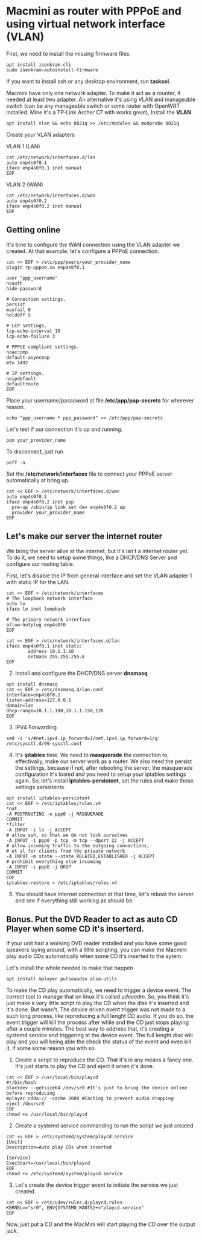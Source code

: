 # Macmini as router with PPPoE and using virtual network interface (VLAN)

First, we need to install the missing firmware files.

```
apt install isenkram-cli
sudo isenkram-autoinstall-firmware
```
If you want to install ssh or any desktop environment, run **tasksel**.

Macmini have only one network adapter. To make it act as a rounter, it needed at least two adapter. An alternative it's using VLAN and manageable switch (can be any manageable switch or some router with OpenWRT installed. Mine it's a TP-Link Archer C7 with works great), Install the **VLAN**
```
apt install vlan && echo 8021q >> /etc/modules && modprobe 8021q
```

Create your VLAN adapters

VLAN 1 (LAN)
```
cat /etc/network/interfaces.d/lan 
auto enp4s0f0.1
iface enp4s0f0.1 inet manual
EOF
```
VLAN 2 (WAN)
```
cat /etc/network/interfaces.d/wan 
auto enp4s0f0.2
iface enp4s0f0.2 inet manual
EOF
```
## Getting online

It's time to configure the WAN connection using the VLAN adapter we created. At that example, let's configure a PPPoE connection.

```
cat << EOF > /etc/ppp/peers/your_provider_name
plugin rp-pppoe.so enp4s0f0.1

user "ppp_username"
noauth
hide-password

# Connection settings.
persist
maxfail 0
holdoff 5

# LCP settings.
lcp-echo-interval 10
lcp-echo-failure 3

# PPPoE compliant settings.
noaccomp
default-asyncmap
mtu 1492

# IP settings.
noipdefault
defaultroute
EOF
```
Place your username/passoword at file **/etc/ppp/pap-secrets** for wherever reason.
```
echo "ppp_username * ppp_password" >> /etc/ppp/pap-secrets
```
Let's test if our connection it's up and running.
```
pon your_provider_name
```
To disconnect, just run 
```
poff -a
```
Set the **/etc/network/interfaces** file to connect your PPPoE server automatically at bring up.
```
cat << EOF > /etc/network/interfaces.d/wan
auto enp4s0f0.2
iface enp4s0f0.2 inet ppp
  pre-up /sbin/ip link set dev enp4s0f0.2 up
  provider your_provider_name
EOF
```

## Let's make our server the internet router

We bring the server alive at the internet, but it's isn't a internet router yet. To do it, we need to setup some things, like a DHCP/DNS Server and configure our routing table.

First, let's disable the IP from general interface and set the VLAN adapter 1 with static IP for the LAN.

```
cat << EOF > /etc/network/interfaces
# The loopback network interface
auto lo
iface lo inet loopback

# The primary network interface
allow-hotplug enp4s0f0
EOF
```

```
cat << EOF > /etc/network/interfaces.d/lan
iface enp4s0f0.1 inet static
        address 10.1.1.10
        netmask 255.255.255.0
EOF
```
2. Install and configure the DHCP/DNS server **dnsmasq**
```
apt install dnsmasq
cat << EOF > /etc/dnsmasq.d/lan.conf
interface=enp4s0f0.1
listen-address=127.0.0.1
domain=lan
dhcp-range=10.1.1.100,10.1.1.150,12h
EOF
```
3. IPV4 Forwarding
```
sed -i 's/#net.ipv4.ip_forward=1/net.ipv4.ip_forward=1/g' /etc/sysctl.d/99-sysctl.conf 
```
4. It's **iptables** time. We need to **masquerade** the connection to, effectivally, make our server work as a router. We also need the persist the settings, because if not, after rebooting the server, the masquerade configuration it's losted and you need to setup your iptables settings again. So, let's install **iptables-persistent**, set the rules and make those settings persistents.
```
apt install iptables-persistent
cat << EOF > /etc/iptables/rules.v4
*nat
-A POSTROUTING -o ppp0 -j MASQUERADE
COMMIT
*filter
-A INPUT -i lo -j ACCEPT
# allow ssh, so that we do not lock ourselves
-A INPUT -i ppp0 -p tcp -m tcp --dport 22 -j ACCEPT
# allow incoming traffic to the outgoing connections,
# et al for clients from the private network
-A INPUT -m state --state RELATED,ESTABLISHED -j ACCEPT
# prohibit everything else incoming 
-A INPUT -i ppp0 -j DROP
COMMIT
EOF
iptables-restore < /etc/iptables/rules.v4
```
5. You should have internet connection at that time, let's reboot the server and see if everything still working as should be.

## Bonus. Put the DVD Reader to act as auto CD Player when some CD it's inserterd.

If your unit had a working DVD reader installed and you have some good speakers laying around, with a little scripting, you can make the Macmini play audio CDs automatically when some CD it's inserted to the sytem.

Let's install the whole needed to make that happen
```
apt install mplayer pulseaudio alsa-utils
```
To make the CD play automatically, we need to trigger a device event. The correct tool to manage that on linux it's called *udevadm*. So, you think it's just make a very little script to play the CD when the disk it's inserted and it's done. But wasn't. The device driven event trigger was not made to a such long process, like reproducing a full lenght CD audio. If you do so, the event trigger will kill the process after while and the CD just stops playing after a couple minutes. The best way to address that, it's creating a systemd service and triggering at the device event. The full lenght disc will play and you will being able the check the status of the event and even kill it, if some some reason you with so.


1. Create a script to reproduce the CD. That it's in any means a fancy one. It's just starts to play the CD and eject it when it's done.
```
cat << EOF > /usr/local/bin/playcd
#!/bin/bash
blockdev --getsize64 /dev/sr0 #It's just to bring the device online before reproducing
mplayer cdda:// -cache 2000 #Caching to prevent audio dropping
eject /dev/sr0
EOF
chmod +x /usr/local/bin/playcd
```
2. Create a systemd service commanding to run the script we just created
```
cat << EOF > /etc/systemd/system/playcd.service
[Unit]
Description=Auto play CDs when inserted

[Service]
ExecStart=/usr/local/bin/playcd
EOF
chmod +x /etc/systemd/system/playcd.service
```

3. Let's create the device trigger event to initiate the service we just created.
```
cat << EOF > /etc/udev/rules.d/playcd.rules
KERNEL=="sr0", ENV{SYSTEMD_WANTS}+="playcd.service"
EOF
```

Now, just put a CD and the MacMini will start playing the CD over the output jack.
